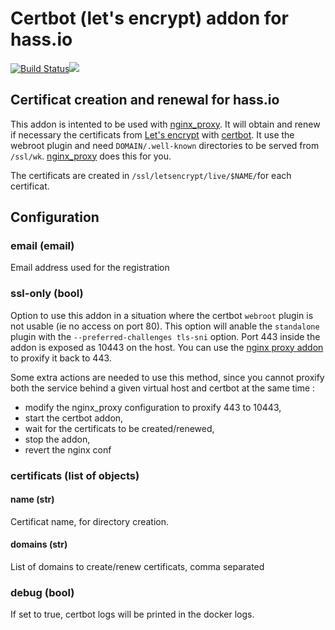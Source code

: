 # Certbot (let's encrypt) addon for hass.io
[![Build Status](https://travis-ci.org/bestlibre/hassio-addons.svg?branch=master)](https://travis-ci.org/bestlibre/hassio-addons)[![](https://images.microbadger.com/badges/version/bestlibre/armhf-certbot.svg)](https://microbadger.com/images/bestlibre/armhf-certbot "Get your own version badge on microbadger.com")

## Certificat creation and renewal for hass.io

This addon is intented to be used with [nginx_proxy](https://github.com/bestlibre/hassio-addons/tree/master/nginx_proxy). It will obtain and renew if necessary the certificats from [Let's encrypt](https://letsencrypt.org/) with [certbot](https://certbot.eff.org/). It use the webroot plugin and need `DOMAIN/.well-known` directories to be served from `/ssl/wk`. [nginx_proxy](https://github.com/bestlibre/hassio-addons/tree/master/nginx_proxy) does this for you.

The certificats are created in `/ssl/letsencrypt/live/$NAME/`for each certificat.

## Configuration

### email (email)

Email address used for the registration

### ssl-only (bool)

Option to use this addon in a situation where the certbot ``webroot`` plugin is not usable (ie no access on port 80). This option will anable the ``standalone`` plugin with the ``--preferred-challenges tls-sni`` option. Port 443 inside the addon is exposed as 10443 on the host. You can use the [nginx proxy addon](https://github.com/bestlibre/hassio-addons/tree/master/nginx_proxy) to proxify it back to 443.

Some extra actions are needed to use this method, since you cannot proxify both the service behind a given virtual host and certbot at the same time :

-  modify the nginx_proxy configuration to proxify 443 to 10443,
-  start the certbot addon,
-  wait for the certificats to be created/renewed,
-  stop the addon,
-  revert the nginx conf


### certificats (list of objects)
#### name (str)
Certificat name, for directory creation.
#### domains (str)
List of domains to create/renew certificats, comma separated

### debug (bool)

If set to true, certbot logs will be printed in the docker logs.
